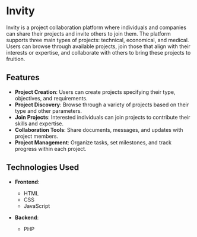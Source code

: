 # Invity

Invity is a project collaboration platform where individuals and companies can share their projects and invite others to join them. The platform supports three main types of projects: technical, economical, and medical. Users can browse through available projects, join those that align with their interests or expertise, and collaborate with others to bring these projects to fruition.

## Features

- **Project Creation**: Users can create projects specifying their type, objectives, and requirements.
- **Project Discovery**: Browse through a variety of projects based on their type and other parameters.
- **Join Projects**: Interested individuals can join projects to contribute their skills and expertise.
- **Collaboration Tools**: Share documents, messages, and updates with project members.
- **Project Management**: Organize tasks, set milestones, and track progress within each project.

## Technologies Used

- **Frontend**:
  - HTML
  - CSS
  - JavaScript

- **Backend**:
  - PHP
  
